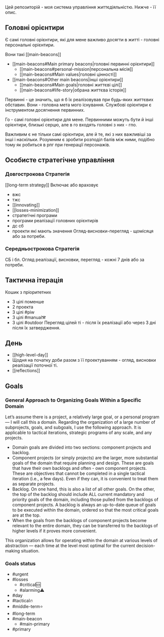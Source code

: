 Цей репозиторій - моя система управління життєдіяльністю. Нижче - її опис.
## Головні орієнтири
Є самі головні орієнтири, які для мене важливо досягти в житті - головні персональні орієнтири.

Вони такі
[[main-beacons]]
* [[main-beacons#Main primary beacons|головні первинні орієнтири]]
	* [[main-beacons#personal-mission|персональна місія]] 
	* [[main-beacons#Main values|головні цінності]] 
* [[main-beacons#Other main beacons|інші орієнтири]] 
	* [[main-beacons#Main goals|головні життєві цілі]]
	* [[main-beacons#life-story|обрана життєва історія]]

Первинні - це значить, що я б їх реалізовував при будь-яких життєвих обставин. Вони - головна мета мого існування. Службові орієнтири є інструментом досягнення первинних.

Го - самі головні орієнтири для мене. Первинними можуть бути й інші орієнтири, близькі серцю, але в го входять головні з них - гпо.

Важливим є не тільки самі орієнтири, але й те, які з них важливіші за інші і наскільки. Розумним є зробити розподіл балів між ними, подібно тому як робиться в рпг при генерації персонажів.
## Особисте стратегічне управління
### Довгострокова Стратегія
[[long-term strategy]]
Включає або враховує
* вжс
* тжс
* [[innovating]]
* [[losses-minimization]]
* стратегічні програми
* програми реалізації головних орієнтирів
* дс сб
* проекти які мають значення
Огляд-висновки-перегляд - щомісяця або за потреби.
### Середньострокова Стратегія
СБ і бл.
Огляд реалізації, висновки, перегляд - кожні 7 днів або за потреби.
## Тактична ітерація
Кошик з пріоритетних 
- 3 цілі поменше
- 2 проекта 
- 3 цілі #piw 
- 3 цілі #manual⚒️ 
- 3 цілі #outdoor 
Перегляд цілей ті - після їх реалізації або через 3 дні після їх затвердження. 
## День
* [[high-level-day]]
* Щодня на початку доби разом з її проектуванням  - огляд, висновки реалізації поточної ті.
* [[reflections]]

## Goals
### General Approach to Organizing Goals Within a Specific Domain

Let’s assume there is a project, a relatively large goal, or a personal program — I will call this a domain. Regarding the organization of a large number of subprojects, goals, and subgoals, I use the following approach. It is applicable to tactical iterations, strategic programs of any scale, and any projects.
- Domain goals are divided into two sections: component projects and backlog.
- Component projects (or simply projects) are the larger, more substantial goals of the domain that require planning and design. These are goals that have their own backlogs and often - own component projects. These are objectives that cannot be completed in a single tactical iteration (i.e., a few days). Even if they can, it is convenient to treat them as separate projects.
- Backlog. On one hand, this is also a list of all other goals. On the other, the top of the backlog should include ALL current mandatory and priority goals of the domain, including those pulled from the backlogs of component projects. A backlog is always an up-to-date queue of goals to be executed within the domain, ordered so that the most critical goals are at the top.
- When the goals from the backlogs of component projects become relevant to the entire domain, they can be transferred to the backlogs of higher levels if it proves more convenient.

This organization allows for operating within the domain at various levels of abstraction — each time at the level most optimal for the current decision-making situation.

### Goals status
- #urgent
- #losses
	- #critical🆘 
	- #alarming⚠️ 
- #day 
- #tactical🔥 
- #middle-term⭐  
- #long-term 
- #main-beacon 
	- #main-primary
- #primary